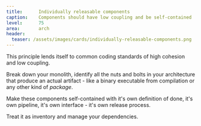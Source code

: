 ```yaml
---
title:      Individually releasable components
caption:    Components should have low coupling and be self-contained
level:      75
area:       arch
header:
  teaser: /assets/images/cards/individually-releasable-components.png
---
```


This principle lends itself to common coding standards of high cohesion and low coupling.

Break down your monolith, identify all the nuts and bolts in your architecture that produce an actual artifact - like a binary executable from compilation or any other kind of _package_.

Make these components self-contained with it's own definition of done, it's own pipeline, it's own interface - it's own release process.

Treat it as inventory and manage your dependencies.

